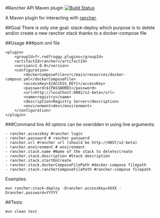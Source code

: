 #Rancher API Maven plugin [![Build Status](https://travis-ci.org/RedFroggy/rancher-maven-plugin.svg?branch=master)](https://travis-ci.org/RedFroggy/rancher-maven-plugin)

A Maven plugin for interacting with [rancher](http://rancher.com).

##Goal
There is only one goal: stack-deploy which purpose is to delete and/or create 
a new rancher stack thanks to a docker-compose file

##Usage
###pom.xml file
```
<plugin>
    <groupId>fr.redfroggy.plugins</groupId>
    <artifactId>rancher</artifactId>
    <version>1.0.0</version>
    <configuration>
        <dockerComposeFile>src/main/resources/docker-compose.yml</dockerComposeFile>
        <accessKey>${ACCESS_KEY}</accessKey>
        <password>${PASSWORD}</password>
        <url>http://localhost:8082/v2-beta</url>
        <name>registry</name>
        <description>Registry Server</description>
        <environment>dev</environment>
    </configuration>
</plugin>
```
###Command line
All optons can be overidden in using line arguments:
```
- rancher.accessKey #rancher login
- rancher.password # rancher password
- rancher.url #rancher url (should be http://HOST/v2-beta)
- rancher.environment # environment
- rancher.stack.name #Name of the stack to delete/create
- rancher.stack.description #Stack description
- rancher.stack.startOnCreate
- rancher.stack.dockerComposeFilePath #docker-compose filepath
- rancher.stack.rancherComposeFilePath #rancher-compose filepath
```

Examples:
```
mvn rancher:stack-deploy -Drancher.accessKey=XXXX -Drancher.password=YYYYY
```

##Tests
```
mvn clean test
```